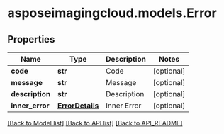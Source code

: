# asposeimagingcloud.models.Error

## Properties
Name | Type | Description | Notes
------------ | ------------- | ------------- | -------------
**code** | **str** | Code              | [optional] 
**message** | **str** | Message              | [optional] 
**description** | **str** | Description              | [optional] 
**inner_error** | [**ErrorDetails**](ErrorDetails.md) | Inner Error              | [optional] 

[[Back to Model list]](API_README.md#documentation-for-models) [[Back to API list]](API_README.md#documentation-for-api-endpoints) [[Back to API_README]](API_README.md)


